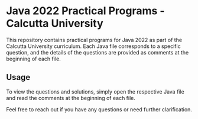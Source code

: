# Java 2022 Practical Programs - Calcutta University

This repository contains practical programs for Java 2022 as part of the Calcutta University curriculum. Each Java file corresponds to a specific question, and the details of the questions are provided as comments at the beginning of each file.

## Usage

To view the questions and solutions, simply open the respective Java file and read the comments at the beginning of each file.

Feel free to reach out if you have any questions or need further clarification.
